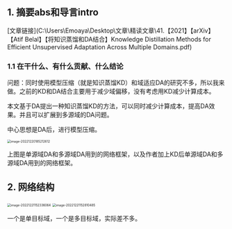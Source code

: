 ## 1. 摘要abs和导言intro

[文章链接](C:\Users\Emoaya\Desktop\文章\精读文章\41.【2021】【arXiv】【Atif Belal】【将知识蒸馏和DA结合】Knowledge Distillation Methods for Efficient Unsupervised Adaptation Across Multiple Domains.pdf)

### 1.1 在干什么、有什么贡献、什么结论

问题：同时使用模型压缩（就是知识蒸馏KD）和域适应DA的研究不多，所以我来做。之前的KD和DA结合主要用于减少域偏移，没有考虑用KD减少计算成本。

本文基于DA提出一种知识蒸馏KD的方法，可以同时减少计算成本，提高DA效果。并且可以扩展到多源域的DA问题。

中心思想是DA后，进行模型压缩。

<img src="D:\markdown file\截图\image-20221220185212612.png" alt="image-20221220185212612" style="zoom:50%;" />

上图是单源域DA和多源域DA用到的网络框架，以及作者加上KD后单源域DA和多源域DA用到的网络框架。

## 2. 网络结构

<img src="D:\markdown file\截图\image-20221221152336064.png" alt="image-20221221152336064" style="zoom:50%;" />

<img src="D:\markdown file\截图\image-20221221152810485.png" alt="image-20221221152810485" style="zoom:50%;" />

一个是单目标域，一个是多目标域，实际差不多。